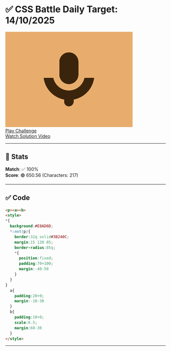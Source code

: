 # ✅ CSS Battle Daily Target: 14/10/2025

![Target](./images/14.png)  
[Play Challenge](https://cssbattle.dev/play/pk2LcVhnft5kikcKxebc)  
[Watch Solution Video](https://youtube.com/shorts/9iGCanRqpAw)

---

## 🔢 Stats

**Match**: ✅ 100%  
**Score**: 🟢 650.56 (Characters: 217)

---

## ✅ Code

```html
<p><a><b>
<style>
*{
  background:#E8AD6D;
  *:not(p){
    border:32q solid#3B240C;
    margin:15 120 85;
    border-radius:85q;
    *{
      position:fixed;
      padding:70+100;
      margin:-40-50
    }
  }
}
  a{
    padding:20+0;
    margin:-10-30
  }
  b{
    padding:10+0;
    scale:0.5;
    margin:60-30
  }
</style>

```

---
